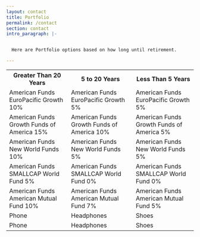 ```yaml
---
layout: contact
title: Portfolio
permalink: /contact
section: contact
intro_paragraph: |-


  Here are Portfolio options based on how long until retirement.

---
```


<table>
<tr>
  <th> Greater Than 20 Years </th>
  <th> 5 to 20 Years </th>
  <th> Less Than 5 Years </th>
</tr>

<tr>
  <td> American Funds EuroPacific Growth 10% </td>
  <td> American Funds EuroPacific Growth 5% </td>
  <td> American Funds EuroPacific Growth 5% </td>
</tr>

<tr>
  <td> American Funds Growth Funds of America 15%</td>
  <td> American Funds Growth Funds of America 10% </td>
  <td> American Funds Growth Funds of America 5% </td>
</tr>

<tr>
  <td> American Funds New World Funds 10%</td>
  <td> American Funds New World Funds 5% </td>
  <td> American Funds New World Funds 5% </td>
</tr>

<tr>
  <td> American Funds SMALLCAP World Fund 5% </td>
  <td> American Funds SMALLCAP World Fund 0% </td>
  <td> American Funds SMALLCAP World Fund 0%</td>
</tr>

<tr>
  <td> American Funds American Mutual Fund 10% </td>
  <td> American Funds American Mutual Fund 7% </td>
  <td> American Funds American Mutual Fund 5% </td>
</tr>

<tr>
  <td> Phone </td>
  <td> Headphones </td>
  <td> Shoes </td>
</tr>

<tr>
  <td> Phone </td>
  <td> Headphones </td>
  <td> Shoes </td>
</tr>
</table>
